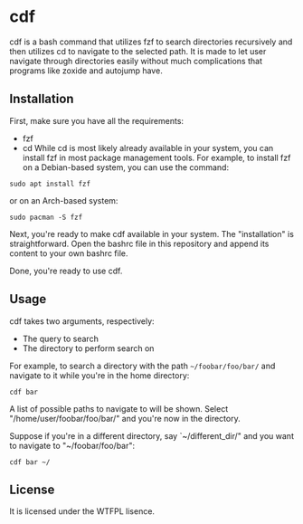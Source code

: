 # cdf
cdf is a bash command that utilizes fzf to search directories recursively and then utilizes cd to navigate to the selected path.
It is made to let user navigate through directories easily without much complications that programs like zoxide and autojump have.

## Installation
First, make sure you have all the requirements:
- fzf
- cd
While cd is most likely already available in your system, you can install fzf in most package management tools.
For example, to install fzf on a Debian-based system, you can use the command:
```
sudo apt install fzf
```
or on an Arch-based system:
```
sudo pacman -S fzf
```

Next, you're ready to make cdf available in your system. The "installation" is straightforward. 
Open the bashrc file in this repository and append its content to your own bashrc file.

Done, you're ready to use cdf.

## Usage
cdf takes two arguments, respectively:
- The query to search
- The directory to perform search on

For example, to search a directory with the path `~/foobar/foo/bar/` and navigate to it while you're in the home directory:
```
cdf bar
```
A list of possible paths to navigate to will be shown. Select "/home/user/foobar/foo/bar/" and you're now in the directory.

Suppose if you're in a different directory, say `~/different_dir/" and you want to navigate to "~/foobar/foo/bar":
```
cdf bar ~/
```

## License
It is licensed under the WTFPL lisence.

